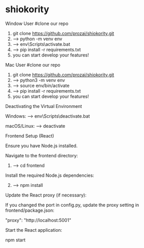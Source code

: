 # shiokority


Window User
#clone our repo
1. git clone https://github.com/prozai/shiokority.git
2. --> python -m venv env
3. --> env\Scripts\activate.bat
4. --> pip install -r requirements.txt
5. you can start develop your features!

Mac User
#clone our repo
1. git clone https://github.com/prozai/shiokority.git
2. --> python3 -m venv env
3. --> source env/bin/activate
4. --> pip install -r requirements.txt
5. you can start develop your features!

Deactivating the Virtual Environment

Windows: --> env\Scripts\deactivate.bat

macOS/Linux: --> deactivate


Frontend Setup (React)

Ensure you have Node.js installed.

Navigate to the frontend directory:
1. --> cd frontend

Install the required Node.js dependencies:

2. --> npm install

Update the React proxy (if necessary):

If you changed the port in config.py, update the proxy setting in frontend/package.json:

  "proxy": "http://localhost:5001"

Start the React application:

npm start

